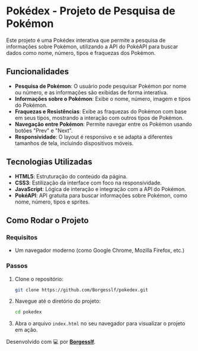 # Pokédex - Projeto de Pesquisa de Pokémon

Este projeto é uma Pokédex interativa que permite a pesquisa de informações sobre Pokémon, utilizando a API do PokéAPI para buscar dados como nome, número, tipos e fraquezas dos Pokémon.

## Funcionalidades

- **Pesquisa de Pokémon**: O usuário pode pesquisar Pokémon por nome ou número, e as informações são exibidas de forma interativa.
- **Informações sobre o Pokémon**: Exibe o nome, número, imagem e tipos do Pokémon.
- **Fraquezas e Resistências**: Exibe as fraquezas do Pokémon com base em seus tipos, mostrando a interação com outros tipos de Pokémon.
- **Navegação entre Pokémon**: Permite navegar entre os Pokémon usando botões "Prev" e "Next".
- **Responsividade**: O layout é responsivo e se adapta a diferentes tamanhos de tela, incluindo dispositivos móveis.

## Tecnologias Utilizadas

- **HTML5**: Estruturação do conteúdo da página.
- **CSS3**: Estilização da interface com foco na responsividade.
- **JavaScript**: Lógica de interação e integração com a API do Pokémon.
- **PokéAPI**: API gratuita para buscar informações sobre Pokémon, como nome, número, tipos e sprites.

## Como Rodar o Projeto

### Requisitos
- Um navegador moderno (como Google Chrome, Mozilla Firefox, etc.)

### Passos

1. Clone o repositório:

    ```bash
    git clone https://github.com/Borgesslf/pokedex.git
    ```
2. Navegue até o diretório do projeto:

    ```bash
    cd pokedex
    ```
3. Abra o arquivo `index.html` no seu navegador para visualizar o projeto em ação.

Desenvolvido com 💻 por **[Borgesslf](https://github.com/Borgesslf)**.
